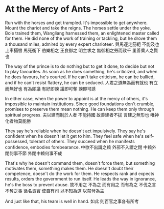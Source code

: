 # At the Mercy of Ants - Part 2

Run with the horses and get trampled.
It's impossible to get anywhere.
Mount the chariot and take the reigns.
The horses settle under the yoke.
Bole trained them,
Wangliang harnessed them,
an enlightened master called for them.
He did none of the work of training or tackling, but he drove them a thousand miles,
admired by every expert charioteer.
與馬逐走筋絕
不能及也
上車攝轡
馬死衡下
伯樂相之
王良御之
明主求之
無御相之勞而致千
里善乘人之賢也

The way of the prince is to do nothing but to get it done,
to decide but not to play favourites.
As soon as he does something, he's criticized,
and when he does favours, he's courted.
If he can't take criticism, he can be bullied,
and if he can't resist flattery, he can be seduced.
人君之道無為而有就也
有立而無好也
有為即議
有好即諛
議即可奪
諛即可誘

In either case, when the power to appoint is at the mercy of others,
it's impossible to maintain institutions.
Since good foundations don't crumble,
promises to preserve them mean nothing.
He can keep them only through spiritual progress.
夫以建而制於人者
不能持國
故善建者不拔
言建之無形也
唯神化者物莫能勝

They say he's reliable when he doesn't act impulsively.
They say he's confident when he doesn't let it get to him.
They feel safe when he's self-possessed, tolerant of others.
They succeed when he manifests confidence, embodies forebearance.
中欲不出謂之赖
外邪不入謂之閉
中赖外閉何事不節
外閉中赖何事不成

That's why he doesn't command them,
doesn't force them,
but something motivates them,
something makes them.
He doesn't doubt their competence,
doesn't do the work for them.
He respects rank and expects results,
orders the government to run itself.
He leads the way in ignorance,
he's the boss to prevent abuse.
故不用之
不為之
而有用之
而有為之
不伐之言
不奪之事
循名責實
使自有司
以不知為道
以禁苛為主

And just like that,
his team is well in hand.
如此
則百官之事各有所考
